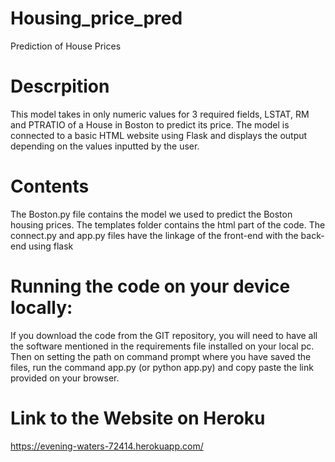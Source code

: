 # Housing_price_pred
Prediction of House Prices

# Descrpition
This model takes in only numeric values for 3 required fields, LSTAT, RM and PTRATIO of a House in Boston to predict its price. The model is connected to a basic HTML website using Flask and displays the output depending on the values inputted by the user.

# Contents
The Boston.py file contains the model we used to predict the Boston housing prices.
The templates folder contains the html part of the code.
The connect.py and app.py files have the linkage of the front-end with the back-end using flask

# Running the code on your device locally:
If you download the code from the GIT repository, you will need to have all the software mentioned in the requirements file installed on your local pc. Then on setting the path on command prompt where you have saved the files, run the command app.py (or python app.py) and copy paste the link provided on your browser.

# Link to the Website on Heroku
https://evening-waters-72414.herokuapp.com/
